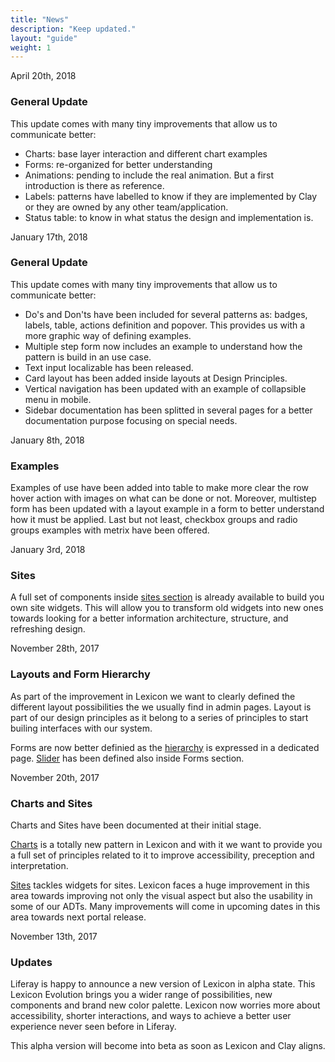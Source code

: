 ```yaml
---
title: "News"
description: "Keep updated."
layout: "guide"
weight: 1
---
```


<time>April 20th, 2018</time>

### General Update

This update comes with many tiny improvements that allow us to communicate better:
* Charts: base layer interaction and different chart examples
* Forms: re-organized for better understanding
* Animations: pending to include the real animation. But a first introduction is there as reference.
* Labels: patterns have labelled to know if they are implemented by Clay or they are owned by any other team/application.
* Status table: to know in what status the design and implementation is.


<time>January 17th, 2018</time>

### General Update

This update comes with many tiny improvements that allow us to communicate better:
* Do's and Don'ts have been included for several patterns as: badges, labels, table, actions definition and popover. This provides us with a more graphic way of defining examples.
* Multiple step form now includes an example to understand how the pattern is build in an use case.
* Text input localizable has been released.
* Card layout has been added inside layouts at Design Principles.
* Vertical navigation has been updated with an example of collapsible menu in mobile.
* Sidebar documentation has been splitted in several pages for a better documentation purpose focusing on special needs.

<time>January 8th, 2018</time>

### Examples 

Examples of use have been added into table to make more clear the row hover action with images on what can be done or not. Moreover, multistep form has been updated with a layout example in a form to better understand how it must be applied. Last but not least, checkbox groups and radio groups examples with metrix have been offered.

<time>January 3rd, 2018</time>

### Sites 

A full set of components inside [sites section](../patterns/Sites/sites.html) is already available to build you own site widgets. This will allow you to transform old widgets into new ones towards looking for a better information architecture, structure, and refreshing design.

<time>November 28th, 2017</time>

### Layouts and Form Hierarchy 

As part of the improvement in Lexicon we want to clearly defined the different layout possibilities the we usually find in admin pages. Layout is part of our design principles as it belong to a series of principles to start builing interfaces with our system.

Forms are now better definied as the [hierarchy](../patterns/Forms/formsHierarchy.html) is expressed in a dedicated page. [Slider](../patterns/Forms/slider.html) has been defined also inside Forms section.

<time>November 20th, 2017</time>

### Charts and Sites

Charts and Sites have been documented at their initial stage.

[Charts](../patterns/Charts/charts.html) is a totally new pattern in Lexicon and with it we want to provide you a full set of principles related to it to improve accessibility, preception and interpretation.

[Sites](../patterns/Sites/sites.html) tackles widgets for sites. Lexicon faces a huge improvement in this area towards improving not only the visual aspect but also the usability in some of our ADTs. Many improvements will come in upcoming dates in this area towards next portal release.


<time>November 13th, 2017</time>

### Updates

Liferay is happy to announce a new version of Lexicon in alpha state. This Lexicon Evolution brings you a wider range of possibilities, new components and brand new color palette. Lexicon now worries more about accessibility, shorter interactions, and ways to achieve a better user experience never seen before in Liferay.

This alpha version will become into beta as soon as Lexicon and Clay aligns.